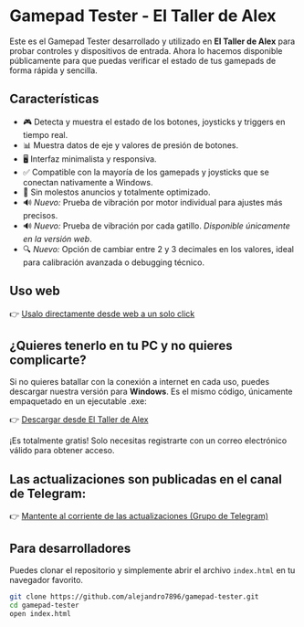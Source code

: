 # Gamepad Tester - El Taller de Alex

Este es el Gamepad Tester desarrollado y utilizado en **El Taller de Alex** para probar controles y dispositivos de entrada. Ahora lo hacemos disponible públicamente para que puedas verificar el estado de tus gamepads de forma rápida y sencilla.

## Características

- 🎮 Detecta y muestra el estado de los botones, joysticks y triggers en tiempo real.
- 📊 Muestra datos de eje y valores de presión de botones.
- 🖥️ Interfaz minimalista y responsiva.
- ✅ Compatible con la mayoría de los gamepads y joysticks que se conectan nativamente a Windows.
- 🚫 Sin molestos anuncios y totalmente optimizado.
- 🔊 *Nuevo:* Prueba de vibración por motor individual para ajustes más precisos.
- 🔊 *Nuevo:* Prueba de vibración por cada gatillo. _Disponible únicamente en la versión web_.
- 🔍 *Nuevo:* Opción de cambiar entre 2 y 3 decimales en los valores, ideal para calibración avanzada o debugging técnico.

## Uso web

👉 [Usalo directamente desde web a un solo click](https://alejandro7896.github.io/gamepad-tester/)

## ¿Quieres tenerlo en tu PC y no quieres complicarte?

Si no quieres batallar con la conexión a internet en cada uso, puedes descargar nuestra versión para **Windows**. Es el mismo código, únicamente empaquetado en un ejecutable .exe:

👉 [Descargar desde El Taller de Alex](https://www.eltallerdealex.com.mx/gamepad_tester)

¡Es totalmente gratis! Solo necesitas registrarte con un correo electrónico válido para obtener acceso.

## Las actualizaciones son publicadas en el canal de Telegram:

👉 [Mantente al corriente de las actualizaciones (Grupo de Telegram)](https://t.me/GamepadTester)

## Para desarrolladores

Puedes clonar el repositorio y simplemente abrir el archivo `index.html` en tu navegador favorito.

```bash
git clone https://github.com/alejandro7896/gamepad-tester.git
cd gamepad-tester
open index.html
```
